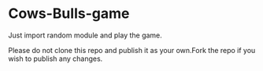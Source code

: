 # Cows-Bulls-game
Just import random module and play the game.

Please do not clone this repo and publish it as your own.Fork the repo if you wish to publish any changes.
